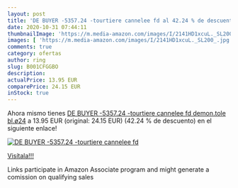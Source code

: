 ```yaml
---
layout: post
title: 'DE BUYER -5357.24 -tourtiere cannelee fd al 42.24 % de descuento'
date: 2020-10-31 07:44:11
thumbnailImage: 'https://m.media-amazon.com/images/I/2141HD1xcuL._SL200_.jpg'
images: [ 'https://m.media-amazon.com/images/I/2141HD1xcuL._SL200_.jpg' ]
comments: true
category: ofertas
author: ring
slug: B001CFGGBO
description:
actualPrice: 13.95 EUR
comparePrice: 24.15 EUR
inStock: true
---
```


Ahora mismo tienes [DE BUYER -5357.24 -tourtiere cannelee fd demon.tole bl.ø24](https://www.amazon.fr/dp/B001CFGGBO/?tag=tolees0d-21) a 13.95 EUR (original: 24.15 EUR) (42.24 %  de descuento) en el siguiente enlace!

[![DE BUYER -5357.24 -tourtiere cannelee fd](https://m.media-amazon.com/images/I/2141HD1xcuL._SL200_.jpg)](https://www.amazon.fr/dp/B001CFGGBO/?tag=tolees0d-21)

[Visítala!!!](https://www.amazon.fr/dp/B001CFGGBO/?tag=tolees0d-21)

Links participate in Amazon Associate program and might generate a comission on qualifying sales
